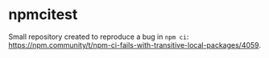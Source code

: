 # npmcitest

Small repository created to reproduce a bug in `npm ci`: 
https://npm.community/t/npm-ci-fails-with-transitive-local-packages/4059.

